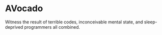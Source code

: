 # AVocado
Witness the result of terrible codes, inconceivable mental state, and
sleep-deprived programmers all combined.

